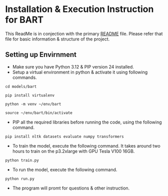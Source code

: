 # Installation & Execution Instruction for BART
This ReadMe is in conjection with the primary [README](../../README.md) file. Please refer that file for basic information & structure of the project.

## Setting up Envirnment
* Make sure you have Python 3.12 & PIP version 24 installed.
* Setup a virtual environment in python & activate it using following commands.

`cd models/bart`

`pip install virtualenv`

`python -m venv ~/env/bart`

`source ~/env/bart/bin/activate`

* PIP all the required libraries before running the code, using the following command.

`pip install nltk datasets evaluate numpy transformers`

* To train the model, execute the following command. It takes around two hours to train on the p3.2xlarge with GPU Tesla V100 16GB.

`python train.py`

* To run the model, execute the following command. 

`python run.py`

* The program will promt for questions & other instruction.
